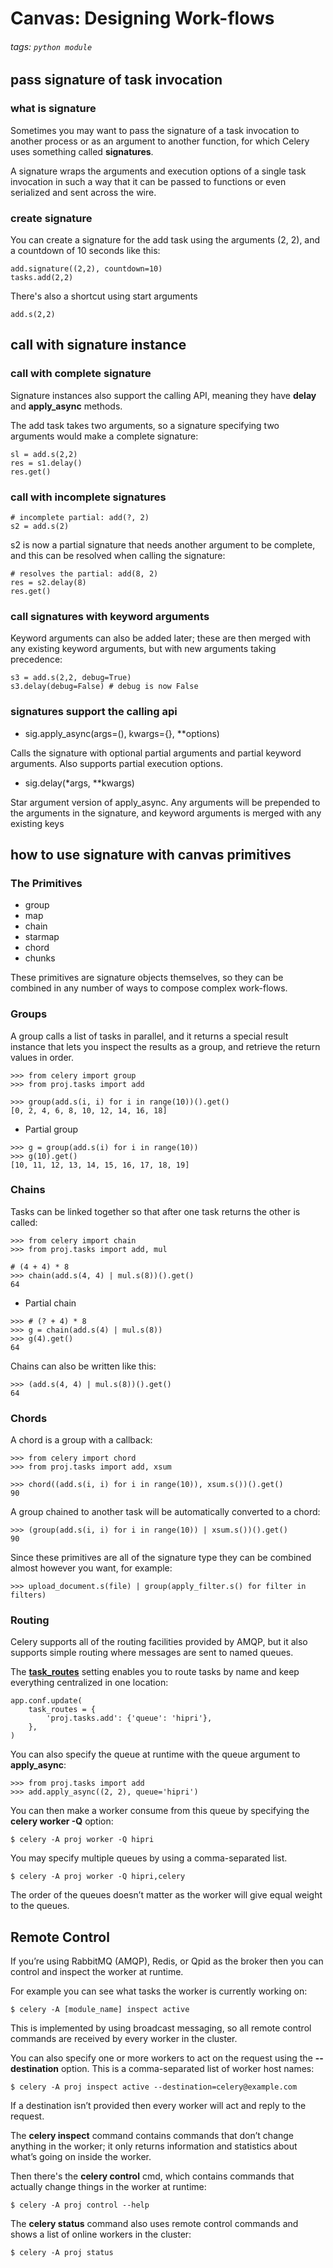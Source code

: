 # Canvas: Designing Work-flows
###### tags: `python module`

## pass signature of task invocation
### what is signature
Sometimes you may want to pass the signature of a task invocation to another process or as an argument to another function, for which Celery uses something called **signatures**.

A signature wraps the arguments and execution options of a single task invocation in such a way that it can be passed to functions or even serialized and sent across the wire.
### create signature
You can create a signature for the add task using the arguments (2, 2), and a countdown of 10 seconds like this:
```python=
add.signature((2,2), countdown=10)
tasks.add(2,2)
```

There's also  a shortcut using start arguments
```python=
add.s(2,2)
```

## call with signature instance
### call with complete signature
Signature instances also support the calling API, meaning they have **delay** and **apply_async** methods.

The add task takes two arguments, so a signature specifying two arguments would make a complete signature:
```python=
sl = add.s(2,2)
res = s1.delay()
res.get()
```

### call with incomplete signatures
```python=
# incomplete partial: add(?, 2)
s2 = add.s(2)
```

s2 is now a partial signature that needs another argument to be complete, and this can be resolved when calling the signature:
```python=
# resolves the partial: add(8, 2)
res = s2.delay(8)
res.get()
```

### call signatures with keyword arguments
Keyword arguments can also be added later; these are then merged with any existing keyword arguments, but with new arguments taking precedence:
```python=
s3 = add.s(2,2, debug=True)
s3.delay(debug=False) # debug is now False
```

### signatures support the calling api
- sig.apply_async(args=(), kwargs={}, **options)

Calls the signature with optional partial arguments and partial keyword arguments. Also supports partial execution options.

- sig.delay(*args, **kwargs)

Star argument version of apply_async. Any arguments will be prepended to the arguments in the signature, and keyword arguments is merged with any existing keys

## how to use signature with canvas primitives
### The Primitives
- group
- map
- chain
- starmap
- chord
- chunks

These primitives are signature objects themselves, so they can be combined in any number of ways to compose complex work-flows.

### Groups
A group calls a list of tasks in parallel, and it returns a special result instance that lets you inspect the results as a group, and retrieve the return values in order.
```python=
>>> from celery import group
>>> from proj.tasks import add

>>> group(add.s(i, i) for i in range(10))().get()
[0, 2, 4, 6, 8, 10, 12, 14, 16, 18]
```

- Partial group
```python=
>>> g = group(add.s(i) for i in range(10))
>>> g(10).get()
[10, 11, 12, 13, 14, 15, 16, 17, 18, 19]
```

### Chains
Tasks can be linked together so that after one task returns the other is called:
```python=
>>> from celery import chain
>>> from proj.tasks import add, mul

# (4 + 4) * 8
>>> chain(add.s(4, 4) | mul.s(8))().get()
64
```

- Partial chain
```python=
>>> # (? + 4) * 8
>>> g = chain(add.s(4) | mul.s(8))
>>> g(4).get()
64
```

Chains can also be written like this:
```python=
>>> (add.s(4, 4) | mul.s(8))().get()
64
```

### Chords
A chord is a group with a callback:
```python=
>>> from celery import chord
>>> from proj.tasks import add, xsum

>>> chord((add.s(i, i) for i in range(10)), xsum.s())().get()
90
```

A group chained to another task will be automatically converted to a chord:
```python=
>>> (group(add.s(i, i) for i in range(10)) | xsum.s())().get()
90
```

Since these primitives are all of the signature type they can be combined almost however you want, for example:
```python=
>>> upload_document.s(file) | group(apply_filter.s() for filter in filters)
```

### Routing
Celery supports all of the routing facilities provided by AMQP, but it also supports simple routing where messages are sent to named queues.

The [**task_routes**](https://docs.celeryq.dev/en/stable/userguide/configuration.html#std-setting-task_routes) setting enables you to route tasks by name and keep everything centralized in one location:
```python=
app.conf.update(
    task_routes = {
        'proj.tasks.add': {'queue': 'hipri'},
    },
)
```
You can also specify the queue at runtime with the queue argument to **apply_async**:
```python=
>>> from proj.tasks import add
>>> add.apply_async((2, 2), queue='hipri')
```

You can then make a worker consume from this queue by specifying the **celery worker -Q** option:
```cmd=
$ celery -A proj worker -Q hipri
```

You may specify multiple queues by using a comma-separated list. 
```cmd=
$ celery -A proj worker -Q hipri,celery
```
The order of the queues doesn’t matter as the worker will give equal weight to the queues.

## Remote Control
If you’re using RabbitMQ (AMQP), Redis, or Qpid as the broker then you can control and inspect the worker at runtime.

For example you can see what tasks the worker is currently working on:
```cmd=
$ celery -A [module_name] inspect active
```

This is implemented by using broadcast messaging, so all remote control commands are received by every worker in the cluster.

You can also specify one or more workers to act on the request using the **--destination** option. This is a comma-separated list of worker host names:
```cmd=
$ celery -A proj inspect active --destination=celery@example.com
```

If a destination isn’t provided then every worker will act and reply to the request.

The **celery inspect** command contains commands that don’t change anything in the worker; it only returns information and statistics about what’s going on inside the worker.

Then there's the **celery control** cmd, which contains commands that actually change things in the worker at runtime:
```cmd=
$ celery -A proj control --help
```

The **celery status** command also uses remote control commands and shows a list of online workers in the cluster:
```cmd=
$ celery -A proj status
```

